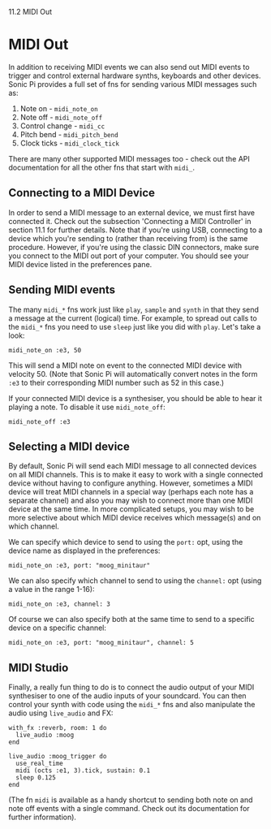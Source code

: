 11.2 MIDI Out

# MIDI Out

In addition to receiving MIDI events we can also send out MIDI events to
trigger and control external hardware synths, keyboards and other
devices. Sonic Pi provides a full set of fns for sending various MIDI messages such as:

1. Note on - `midi_note_on`
2. Note off - `midi_note_off`
3. Control change - `midi_cc`
4. Pitch bend - `midi_pitch_bend`
5. Clock ticks - `midi_clock_tick`

There are many other supported MIDI messages too - check out the API
documentation for all the other fns that start with `midi_`.

## Connecting to a MIDI Device

In order to send a MIDI message to an external device, we must first
have connected it. Check out the subsection 'Connecting a MIDI Controller' in
section 11.1 for further details. Note that if you're using USB,
connecting to a device which you're sending to (rather than receiving
from) is the same procedure. However, if you're using the classic DIN
connectors, make sure you connect to the MIDI out port of your
computer. You should see your MIDI device listed in the preferences
pane.

## Sending MIDI events

The many `midi_*` fns work just like `play`, `sample` and `synth` in
that they send a message at the current (logical) time. For example, to
spread out calls to the `midi_*` fns you need to use `sleep` just like
you did with `play`. Let's take a look:

```
midi_note_on :e3, 50
```

This will send a MIDI note on event to the connected MIDI device with
velocity 50. (Note that Sonic Pi will automatically convert notes in the
form `:e3` to their corresponding MIDI number such as 52 in this case.)

If your connected MIDI device is a synthesiser, you should be able to
hear it playing a note. To disable it use `midi_note_off`:

```
midi_note_off :e3
```

## Selecting a MIDI device

By default, Sonic Pi will send each MIDI message to all connected
devices on all MIDI channels. This is to make it easy to work with a
single connected device without having to configure anything. However,
sometimes a MIDI device will treat MIDI channels in a special way
(perhaps each note has a separate channel) and also you may wish to
connect more than one MIDI device at the same time. In more complicated
setups, you may wish to be more selective about which MIDI device
receives which message(s) and on which channel.

We can specify which device to send to using the `port:` opt, using the
device name as displayed in the preferences:

```
midi_note_on :e3, port: "moog_minitaur"
```

We can also specify which channel to send to using the `channel:` opt
(using a value in the range 1-16):

```
midi_note_on :e3, channel: 3
```

Of course we can also specify both at the same time to send to a
specific device on a specific channel:

```
midi_note_on :e3, port: "moog_minitaur", channel: 5
```

## MIDI Studio

Finally, a really fun thing to do is to connect the audio output of your
MIDI synthesiser to one of the audio inputs of your soundcard. You can
then control your synth with code using the `midi_*` fns and also
manipulate the audio using `live_audio` and FX:

```
with_fx :reverb, room: 1 do
  live_audio :moog
end

live_audio :moog_trigger do
  use_real_time
  midi (octs :e1, 3).tick, sustain: 0.1
  sleep 0.125
end
```

(The fn `midi` is available as a handy shortcut to sending both note on
and note off events with a single command. Check out its documentation
for further information).
